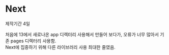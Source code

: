 # Next

제작기간 4일

처음에 13에서 새로나온 app 디렉터리 사용해서 만들어 보다가, 오류가 너무 많아서 기존 pages 디렉터리 사용함.  
Next에 집중하기 위해 다른 라이브러리 사용 최대한 줄였음.  

